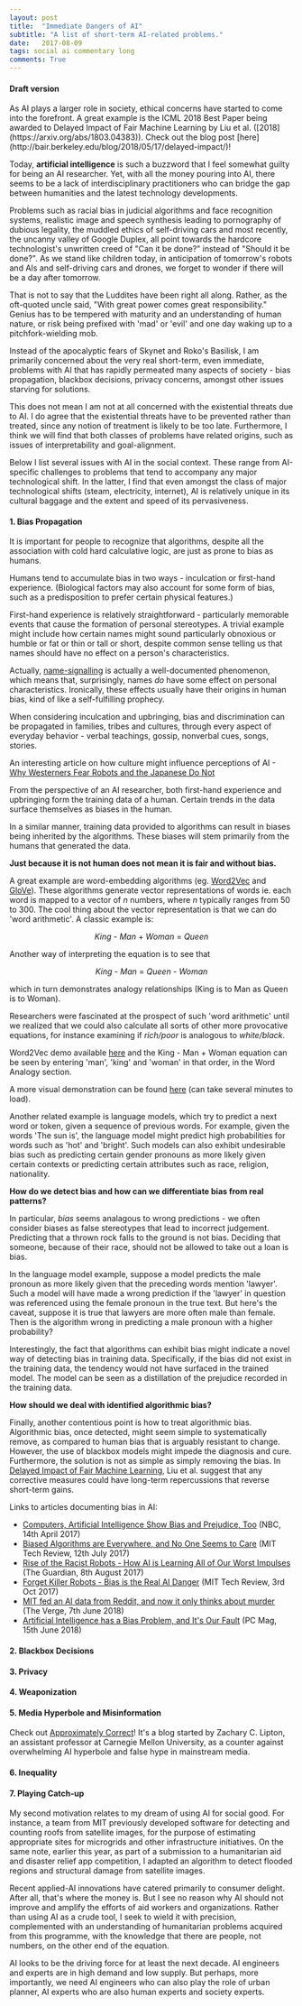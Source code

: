 ```yaml
---
layout: post
title:  "Immediate Dangers of AI"
subtitle: "A list of short-term AI-related problems."
date:   2017-08-09
tags: social ai commentary long
comments: True
---
```


#### Draft version

<div class='note note-left'>
	As AI plays a larger role in society, ethical concerns have started to come into the forefront. A great example is the ICML 2018 Best Paper being awarded to Delayed Impact of Fair Machine Learning by Liu et al. ([2018](https://arxiv.org/abs/1803.04383)). Check out the blog post [here](http://bair.berkeley.edu/blog/2018/05/17/delayed-impact/)!
</div>

Today, **artificial intelligence** is such a buzzword that I feel somewhat guilty for being an AI researcher. Yet, with all the money pouring into AI, there seems to be a lack of interdisciplinary practitioners who can bridge the gap between humanities and the latest technology developments. 

Problems such as racial bias in judicial algorithms and face recognition systems, realistic image and speech synthesis leading to pornography of dubious legality, the muddled ethics of self-driving cars and most recently, the uncanny valley of Google Duplex, all point towards the hardcore technologist's unwritten creed of "Can it be done?" instead of "Should it be done?". As we stand like children today, in anticipation of tomorrow's robots and AIs and self-driving cars and drones, we forget to wonder if there will be a day after tomorrow.

That is not to say that the Luddites have been right all along. Rather, as the oft-quoted uncle said, "With great power comes great responsibility." Genius has to be tempered with maturity and an understanding of human nature, or risk being prefixed with 'mad' or 'evil' and one day waking up to a pitchfork-wielding mob.

Instead of the apocalyptic fears of Skynet and Roko's Basilisk, I am primarily concerned about the very real short-term, even immediate, problems with AI that has rapidly permeated many aspects of society - bias propagation, blackbox decisions, privacy concerns, amongst other issues starving for solutions.

<div class='note note-right'>
	This does not mean I am not at all concerned with the existential threats due to AI. I do agree that the existential threats have to be prevented rather than treated, since any notion of treatment is likely to be too late. Furthermore, I think we will find that both classes of problems have related origins, such as issues of interpretability and goal-alignment.
</div>

Below I list several issues with AI in the social context. These range from AI-specific challenges to problems that tend to accompany any major technological shift. In the latter, I find that even amongst the class of major technological shifts (steam, electricity, internet), AI is relatively unique in its cultural baggage and the extent and speed of its pervasiveness.

#### 1. Bias Propagation

It is important for people to recognize that algorithms, despite all the association with cold hard calculative logic, are just as prone to bias as humans.

Humans tend to accumulate bias in two ways - inculcation or first-hand experience. (Biological factors may also account for some form of bias, such as a predisposition to prefer certain physical features.) 

First-hand experience is relatively straightforward - particularly memorable events that cause the formation of personal stereotypes. A trivial example might include how certain names might sound particularly obnoxious or humble or fat or thin or tall or short, despite common sense telling us that names should have no effect on a person's characteristics. 

<div class='note note-left'>
	Actually, <a href='https://www.newyorker.com/tech/elements/why-your-name-matters'>name-signalling</a> is actually a well-documented phenomenon, which means that, surprisingly, names <i>do</i> have some effect on personal characteristics. Ironically, these effects usually have their origins in human bias, kind of like a self-fulfilling prophecy.
</div>

When considering inculcation and upbringing, bias and discrimination can be propagated in families, tribes and cultures, through every aspect of everyday behavior - verbal teachings, gossip, nonverbal cues, songs, stories.

<div class='note note-right'>
	An interesting article on how culture might influence perceptions of AI - <a href='https://www.wired.com/story/ideas-joi-ito-robot-overlords/'>Why Westerners Fear Robots and the Japanese Do Not</a>
</div>

From the perspective of an AI researcher, both first-hand experience and upbringing form the training data of a human. Certain trends in the data surface themselves as biases in the human. 

In a similar manner, training data provided to algorithms can result in biases being inherited by the algorithms. These biases will stem primarily from the humans that generated the data.

**Just because it is not human does not mean it is fair and without bias.**

A great example are word-embedding algorithms (eg. [Word2Vec](https://arxiv.org/abs/1301.3781) and [GloVe](https://nlp.stanford.edu/pubs/glove.pdf)). These algorithms generate vector representations of words ie. each word is mapped to a vector of <span class='math'><i>n</i></span> numbers, where <span class='math'><i>n</i></span> typically ranges from 50 to 300. The cool thing about the vector representation is that we can do 'word arithmetic'. A classic example is: 

<p style='text-align: center;'><span class='math'><i>King</i> - <i>Man</i> + <i>Woman</i> = <i>Queen</i></span></p>

Another way of interpreting the equation is to see that

<p style='text-align: center;'><span class='math'><i>King</i> - <i>Man</i> = <i>Queen</i> - <i>Woman</i></span></p>

which in turn demonstrates analogy relationships (King is to Man as Queen is to Woman). 

Researchers were fascinated at the prospect of such 'word arithmetic' until we realized that we could also calculate all sorts of other more provocative equations, for instance examining if *rich/poor* is analogous to *white/black*.

<div class='note note-right'>
	<p>
		Word2Vec demo available <a href='http://bionlp-www.utu.fi/wv_demo/'>here</a> and the King - Man + Woman equation can be seen by entering 'man', 'king' and 'woman' in that order, in the Word Analogy section.
	</p>
	<p>
		A more visual demonstration can be found <a href='https://lamyiowce.github.io/word2viz/'>here</a> (can take several minutes to load).
	</p>
</div>

Another related example is language models, which try to predict a next word or token, given a sequence of previous words. For example, given the words 'The sun is', the language model might predict high probabilities for words such as 'hot' and 'bright'. Such models can also exhibit undesirable bias such as predicting certain gender pronouns as more likely given certain contexts or predicting certain attributes such as race, religion, nationality.

**How do we detect bias and how can we differentiate bias from real patterns?**

In particular, *bias* seems analagous to wrong predictions - we often consider biases as false stereotypes that lead to incorrect judgement. Predicting that a thrown rock falls to the ground is not bias. Deciding that someone, because of their race, should not be allowed to take out a loan is bias. 

In the language model example, suppose a model predicts the male pronoun as more likely given that the preceding words mention 'lawyer'. Such a model will have made a wrong prediction if the 'lawyer' in question was referenced using the female pronoun in the true text. But here's the caveat, suppose it is true that lawyers are more often male than female. Then is the algorithm wrong in predicting a male pronoun with a higher probability?

Interestingly, the fact that algorithms can exhibit bias might indicate a novel way of detecting bias in training data. Specifically, if the bias did not exist in the training data, the tendency would not have surfaced in the trained model. The model can be seen as a distillation of the prejudice recorded in the training data.

**How should we deal with identified algorithmic bias?**

Finally, another contentious point is how to treat algorithmic bias. Algorithmic bias, once detected, might seem simple to systematically remove, as compared to human bias that is arguably resistant to change. However, the use of blackbox models might impede the diagnosis and cure. Furthermore, the solution is not as simple as simply removing the bias. In [Delayed Impact of Fair Machine Learning](http://bair.berkeley.edu/blog/2018/05/17/delayed-impact/), Liu et al. suggest that any corrective measures could have long-term repercussions that reverse short-term gains.

Links to articles documenting bias in AI:

- [Computers, Artificial Intelligence Show Bias and Prejudice, Too](https://www.nbcnews.com/health/health-news/computers-artificial-intelligence-show-bias-prejudice-too-n746206) (NBC, 14th April 2017)
- [Biased Algorithms are Everywhere, and No One Seems to Care](https://www.technologyreview.com/s/608248/biased-algorithms-are-everywhere-and-no-one-seems-to-care/) (MIT Tech Review, 12th July 2017)
- [Rise of the Racist Robots - How AI is Learning All of Our Worst Impulses](https://www.theguardian.com/inequality/2017/aug/08/rise-of-the-racist-robots-how-ai-is-learning-all-our-worst-impulses) (The Guardian, 8th August 2017)
- [Forget Killer Robots - Bias is the Real AI Danger](https://www.technologyreview.com/s/608986/forget-killer-robotsbias-is-the-real-ai-danger/) (MIT Tech Review, 3rd Oct 2017)
- [MIT fed an AI data from Reddit, and now it only thinks about murder](https://www.theverge.com/2018/6/7/17437454/mit-ai-psychopathic-reddit-data-algorithmic-bias) (The Verge, 7th June 2018)
- [Artificial Intelligence has a Bias Problem, and It's Our Fault](https://sea.pcmag.com/netflix/26863/feature/artificial-intelligence-has-a-bias-problem-and-its-our-fault) (PC Mag, 15th June 2018)

#### 2. Blackbox Decisions

#### 3. Privacy

#### 4. Weaponization

#### 5. Media Hyperbole and Misinformation

<div class='note note-right'>
	Check out <a href='http://approximatelycorrect.com/'>Approximately Correct</a>! It's a blog started by Zachary C. Lipton, an assistant professor at Carnegie Mellon University, as a counter against overwhelming AI hyperbole and false hype in mainstream media.
</div>

#### 6. Inequality

#### 7. Playing Catch-up

My second motivation relates to my dream of using AI for social good. For instance, a team from MIT previously developed software for detecting and counting roofs from satellite images, for the purpose of estimating appropriate sites for microgrids and other infrastructure initiatives. On the same note, earlier this year, as part of a submission to a humanitarian aid and disaster relief app competition, I adapted an algorithm to detect flooded regions and structural damage from satellite images. 

Recent applied-AI innovations have catered primarily to consumer delight. After all, that's where the money is. But I see no reason why AI should not improve and amplify the efforts of aid workers and organizations. Rather than using AI as a crude tool, I seek to wield it with precision, complemented with an understanding of humanitarian problems acquired from this programme, with the knowledge that there are people, not numbers, on the other end of the equation.

AI looks to be the driving force for at least the next decade. AI engineers and experts are in high demand and low supply. But perhaps, more importantly, we need AI engineers who can also play the role of urban planner, AI experts who are also human experts and society experts.
